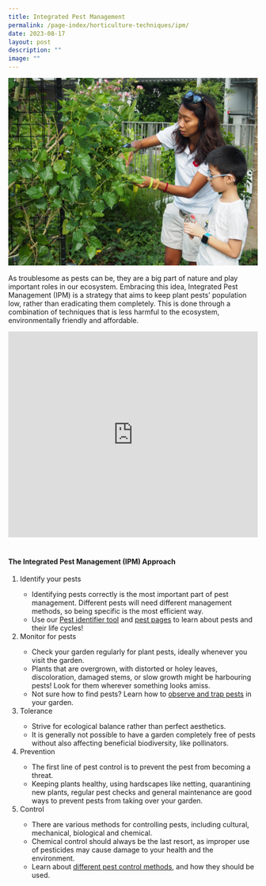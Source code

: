 ```yaml
---
title: Integrated Pest Management
permalink: /page-index/horticulture-techniques/ipm/
date: 2023-08-17
layout: post
description: ""
image: ""
---
```

<section>
	<img title="Community Gardeners checking their plants for pests. Photo by Jacqueline Chua." src="/images/Gardeners/Pruning%20(1).jpg">
	<p>As troublesome as pests can be, they are a big part of nature and play important roles in our ecosystem. Embracing this idea, Integrated Pest Management (IPM) is a strategy that aims to keep plant pests’ population low, rather than eradicating them completely. This is done through a combination of techniques that is less harmful to the ecosystem, environmentally friendly and affordable.</p>
		<iframe width="100%" height="415" src="https://www.youtube.com/embed/tb0N7ffgwGs" title="YouTube video player" frameborder="0" allow="accelerometer; autoplay; clipboard-write; encrypted-media; gyroscope; picture-in-picture; web-share" allowfullscreen=""></iframe>	<br>
		<br>
</section>

<section>
<h4>The Integrated Pest Management (IPM) Approach</h4>
</section>
	
<section>
<ol>
	<li>Identify your pests</li>
		<ul>
			<li>Identifying pests correctly is the most important part of pest management. Different pests will need different management methods, so being specific is the most efficient way.</li>
			<li>Use our <a href="/digital-tools/pestid/">Pest identifier tool</a> and <a href="/learn-more-about-gardening/plant-problems/pests/">pest pages</a> to learn about pests and their life cycles!</li>
		</ul>
	<li>Monitor for pests</li>
		<ul>
			<li>Check your garden regularly for plant pests, ideally whenever you visit the garden.</li>
			<li>Plants that are overgrown, with distorted or holey leaves, discoloration, damaged stems, or slow growth might be harbouring pests! Look for them wherever something looks amiss.</li>
			<li>Not sure how to find pests? Learn how to <a href="/page-index/horticulture-techniques/finding-pests/">observe and trap pests</a> in your garden.</li>
		</ul>
	<li>Tolerance</li>
		<ul>
			<li>Strive for ecological balance rather than perfect aesthetics.</li>
			<li>It is generally not possible to have a garden completely free of pests without also affecting beneficial biodiversity, like pollinators.</li>
	</ul>
	<li>Prevention</li>
		<ul>
			<li>The first line of pest control is to prevent the pest from becoming a threat.</li>
			<li>Keeping plants healthy, using hardscapes like netting, quarantining new plants, regular pest checks and general maintenance are good ways to prevent pests from taking over your garden. </li>
		</ul>
	<li>Control</li>
		<ul>
			<li>There are various methods for controlling pests, including cultural, mechanical, biological and chemical. </li>
			<li>Chemical control should always be the last resort, as improper use of pesticides may cause damage to your health and the environment.</li>
			<li>Learn about <a href="/page-index/horticulture-techniques/pest-control/">different pest control methods</a>, and how they should be used.</li>
		</ul>
</ol>
</section>